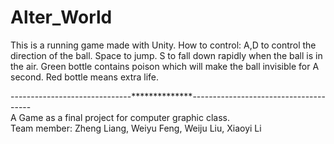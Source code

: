 # Alter_World

This is a running game made with Unity.
How to control: A,D to control the direction of the ball. Space to jump. S to fall down rapidly when the ball is in the air. Green bottle contains poison which will make the ball invisible for A second. Red bottle means extra life. 

------------------------------**************--------------------------------------<br>
A Game as a final project for computer graphic class.<br>
Team member: Zheng Liang, Weiyu Feng, Weiju Liu, Xiaoyi Li

